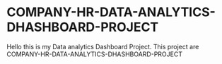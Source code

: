 # COMPANY-HR-DATA-ANALYTICS-DHASHBOARD-PROJECT
Hello this is my Data analytics Dashboard Project. This project are COMPANY-HR-DATA-ANALYTICS-DHASHBOARD-PROJECT
